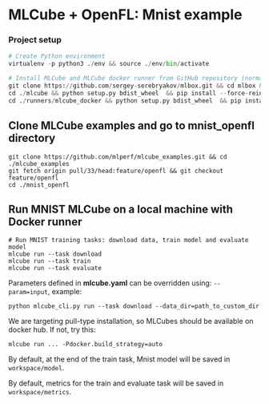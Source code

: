 # MLCube + OpenFL: Mnist example

### Project setup
```Python
# Create Python environment 
virtualenv -p python3 ./env && source ./env/bin/activate

# Install MLCube and MLCube docker runner from GitHub repository (normally, users will just run `pip install mlcube mlcube_docker`)
git clone https://github.com/sergey-serebryakov/mlbox.git && cd mlbox && git checkout feature/configV2
cd ./mlcube && python setup.py bdist_wheel  && pip install --force-reinstall ./dist/mlcube-* && cd ..
cd ./runners/mlcube_docker && python setup.py bdist_wheel  && pip install --force-reinstall --no-deps ./dist/mlcube_docker-* && cd ../../..
```

## Clone MLCube examples and go to mnist_openfl directory
```
git clone https://github.com/mlperf/mlcube_examples.git && cd ./mlcube_examples
git fetch origin pull/33/head:feature/openfl && git checkout feature/openfl
cd ./mnist_openfl
```

## Run MNIST MLCube on a local machine with Docker runner
```
# Run MNIST training tasks: download data, train model and evaluate model
mlcube run --task download
mlcube run --task train
mlcube run --task evaluate
```

Parameters defined in **mlcube.yaml** can be overridden using: `--param=input`, example:

```
python mlcube_cli.py run --task download --data_dir=path_to_custom_dir
```

We are targeting pull-type installation, so MLCubes should be available on docker hub. If not, try this:

```
mlcube run ... -Pdocker.build_strategy=auto
```

By default, at the end of the train task, Mnist model will be saved in `workspace/model`.

By default, metrics for the train and evaluate task will be saved in `workspace/metrics`.